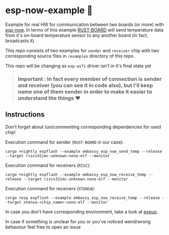 # esp-now-example :crab:
Example for real HW for communication between two boards (or more) with [esp-now](https://www.espressif.com/en/products/software/esp-now/overview). In terms of this example [RUST-BOARD](https://github.com/esp-rs/esp-rust-board) will send temperature data from it's on-board temperature sensor to any another board (in fact, broadcasts it)

This repo consists of two examples for `sender` and `receiver` chip with two corresponding source files in `/examples` directory of this repo.

This repo will be changing as `esp-wifi` driver isn't in it's final state yet

>### **Important** : In fact every member of connection is sender and receiver (you can see it in code also), but I'll keep name one of them sender in order to make it easier to understand the things :heart:

## Instructions

Don't forget about (un)commenting corresponding dependencies for used chip!

Execution command for sender (`RUST-BOARD` in our case):
```
cargo +nightly espflash --example embassy_esp_now_send_temp --release --target riscv32imc-unknown-none-elf --monitor
```

Execution command for receivers (`RISC`):
```
cargo +nightly espflash --example embassy_esp_now_receive_temp --release --target riscv32imc-unknown-none-elf --monitor
```

Execution command for receivers (`XTENSA`):
```
cargo +esp espflash --example embassy_esp_now_receive_temp --release --target xtensa-<chip_name>-none-elf --monitor
```

In case you don't have corresponding environment, take a look at [espup](https://github.com/esp-rs/espup).


In case if something is unclear for you or you've noticed weird/wrong behaviour feel free to open an issue
